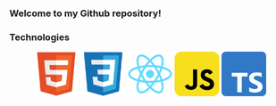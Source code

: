 ### Welcome to my Github repository!

### Technologies
<p align="center">
  <img height="80" src="html5.svg" />
  <img height="80" src="css.svg" />
  <img height="80" src="react.svg" />
  <img height="80" src="jsRounded.png" />
  <img height="80" src="tsRounded.png" />
</p>

